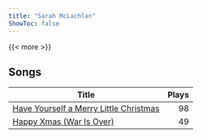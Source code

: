 ```yaml
---
title: "Sarah McLachlan"
ShowToc: false
---
```


{{< more >}}

## Songs
Title | Plays 
----- | -----: 
[Have Yourself a Merry Little Christmas](/songs/have-yourself-a-merry-little-christmas) | 98
[Happy Xmas (War Is Over)](/songs/happy-xmas-war-is-over) | 49

